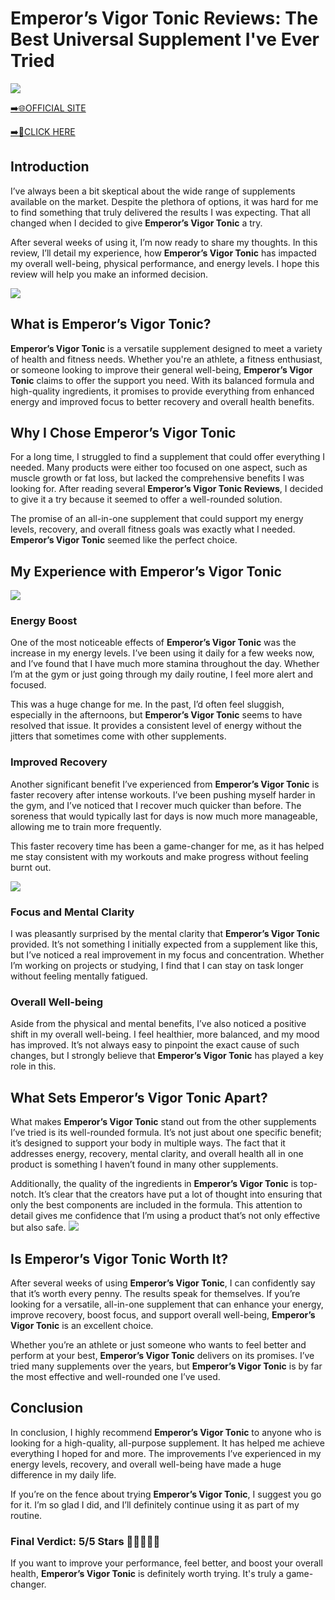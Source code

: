 # Emperor’s Vigor Tonic Reviews: The Best Universal Supplement I've Ever Tried

[![](https://static.vecteezy.com/system/resources/thumbnails/019/896/014/small/buy-now-gradient-button-with-cart-symbol-buy-now-illustration-png.png)](https://edetoop.top/lander/sugarpreland-1/emperor’svigortonic.html) 

[➡️🌐OFFICIAL SITE](https://edetoop.top/lander/sugarpreland-1/emperor’svigortonic.html) 

[➡️🔗CLICK HERE](https://edetoop.top/lander/sugarpreland-1/emperor’svigortonic.html) 


## Introduction

I’ve always been a bit skeptical about the wide range of supplements available on the market. Despite the plethora of options, it was hard for me to find something that truly delivered the results I was expecting. That all changed when I decided to give **Emperor’s Vigor Tonic** a try.

After several weeks of using it, I’m now ready to share my thoughts. In this review, I’ll detail my experience, how **Emperor’s Vigor Tonic** has impacted my overall well-being, physical performance, and energy levels. I hope this review will help you make an informed decision. 

[![](https://wallpapers.com/images/hd/red-order-now-button-udg4jcj4arvn8b0n-2.png)](https://edetoop.top/lander/sugarpreland-1/emperor’svigortonic.html)  

## What is Emperor’s Vigor Tonic?

**Emperor’s Vigor Tonic** is a versatile supplement designed to meet a variety of health and fitness needs. Whether you're an athlete, a fitness enthusiast, or someone looking to improve their general well-being, **Emperor’s Vigor Tonic** claims to offer the support you need. With its balanced formula and high-quality ingredients, it promises to provide everything from enhanced energy and improved focus to better recovery and overall health benefits.

## Why I Chose Emperor’s Vigor Tonic

For a long time, I struggled to find a supplement that could offer everything I needed. Many products were either too focused on one aspect, such as muscle growth or fat loss, but lacked the comprehensive benefits I was looking for. After reading several **Emperor’s Vigor Tonic Reviews**, I decided to give it a try because it seemed to offer a well-rounded solution.

The promise of an all-in-one supplement that could support my energy levels, recovery, and overall fitness goals was exactly what I needed. **Emperor’s Vigor Tonic** seemed like the perfect choice.

## My Experience with Emperor’s Vigor Tonic

[![](https://static.vecteezy.com/system/resources/thumbnails/019/896/014/small/buy-now-gradient-button-with-cart-symbol-buy-now-illustration-png.png)](https://edetoop.top/lander/sugarpreland-1/emperor’svigortonic.html)

### Energy Boost

One of the most noticeable effects of **Emperor’s Vigor Tonic** was the increase in my energy levels. I’ve been using it daily for a few weeks now, and I’ve found that I have much more stamina throughout the day. Whether I’m at the gym or just going through my daily routine, I feel more alert and focused.

This was a huge change for me. In the past, I’d often feel sluggish, especially in the afternoons, but **Emperor’s Vigor Tonic** seems to have resolved that issue. It provides a consistent level of energy without the jitters that sometimes come with other supplements.

### Improved Recovery

Another significant benefit I’ve experienced from **Emperor’s Vigor Tonic** is faster recovery after intense workouts. I’ve been pushing myself harder in the gym, and I’ve noticed that I recover much quicker than before. The soreness that would typically last for days is now much more manageable, allowing me to train more frequently.

This faster recovery time has been a game-changer for me, as it has helped me stay consistent with my workouts and make progress without feeling burnt out.

[![](https://wallpapers.com/images/hd/red-order-now-button-udg4jcj4arvn8b0n-2.png)](https://edetoop.top/lander/sugarpreland-1/emperor’svigortonic.html)  

### Focus and Mental Clarity

I was pleasantly surprised by the mental clarity that **Emperor’s Vigor Tonic** provided. It’s not something I initially expected from a supplement like this, but I’ve noticed a real improvement in my focus and concentration. Whether I’m working on projects or studying, I find that I can stay on task longer without feeling mentally fatigued.

### Overall Well-being

Aside from the physical and mental benefits, I’ve also noticed a positive shift in my overall well-being. I feel healthier, more balanced, and my mood has improved. It’s not always easy to pinpoint the exact cause of such changes, but I strongly believe that **Emperor’s Vigor Tonic** has played a key role in this.

## What Sets Emperor’s Vigor Tonic Apart?

What makes **Emperor’s Vigor Tonic** stand out from the other supplements I’ve tried is its well-rounded formula. It’s not just about one specific benefit; it’s designed to support your body in multiple ways. The fact that it addresses energy, recovery, mental clarity, and overall health all in one product is something I haven’t found in many other supplements.

Additionally, the quality of the ingredients in **Emperor’s Vigor Tonic** is top-notch. It’s clear that the creators have put a lot of thought into ensuring that only the best components are included in the formula. This attention to detail gives me confidence that I’m using a product that’s not only effective but also safe.
[![](https://static.vecteezy.com/system/resources/thumbnails/019/896/014/small/buy-now-gradient-button-with-cart-symbol-buy-now-illustration-png.png)](https://edetoop.top/lander/sugarpreland-1/emperor’svigortonic.html)
## Is Emperor’s Vigor Tonic Worth It?

After several weeks of using **Emperor’s Vigor Tonic**, I can confidently say that it’s worth every penny. The results speak for themselves. If you’re looking for a versatile, all-in-one supplement that can enhance your energy, improve recovery, boost focus, and support overall well-being, **Emperor’s Vigor Tonic** is an excellent choice.

Whether you’re an athlete or just someone who wants to feel better and perform at your best, **Emperor’s Vigor Tonic** delivers on its promises. I’ve tried many supplements over the years, but **Emperor’s Vigor Tonic** is by far the most effective and well-rounded one I’ve used.

## Conclusion

In conclusion, I highly recommend **Emperor’s Vigor Tonic** to anyone who is looking for a high-quality, all-purpose supplement. It has helped me achieve everything I hoped for and more. The improvements I’ve experienced in my energy levels, recovery, and overall well-being have made a huge difference in my daily life.

If you’re on the fence about trying **Emperor’s Vigor Tonic**, I suggest you go for it. I’m so glad I did, and I’ll definitely continue using it as part of my routine.

### Final Verdict: 5/5 Stars 🌟🌟🌟🌟🌟

If you want to improve your performance, feel better, and boost your overall health, **Emperor’s Vigor Tonic** is definitely worth trying. It's truly a game-changer.

